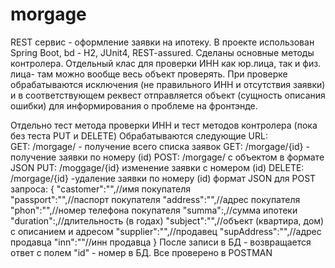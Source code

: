 # morgage
REST сервис - оформление заявки на ипотеку.
В проекте использован Spring Boot, bd - H2, JUnit4, REST-assured.
Сделаны основные методы контролера.
Отдельный клас для  проверки ИНН как юр.лица, так и физ. лица- там можно вообще весь объект проверять.
При проверке обрабатываются исключения (не правильного ИНН и отсутствия заявки) и в соответствующем реквест отправляется объект (сущность описания ошибки)
для информирования о проблеме на фронтэнде.

Отдельно тест метода проверки ИНН
и тест методов контролера (пока без теста PUT и DELETE)
Обрабатываются следующие URL:<br>
GET:  /morgage/  - получение всего списка заявок
GET:  /morgage/{id}  - получение заявки по номеру (id)
POST: /morgage/ с объектом в формате JSON
PUT:  /moggage/{id}  изменение заявки с номером (id)
DELETE: /morgage/{id} -удаление заявки по номеру (id)
формат JSON для POST запроса:
{
	  "castomer":"",//имя покупателя  
    "passport":"",//паспорт покупателя
    "address":"",//адрес покупателя
    "phon":"",//номер телефона покупателя
    "summa":,//сумма ипотеки
    "duration":,//длительность (в годах)
    "subject":"",//объект (квартира, дом) с описанием и адресом
    "supplier":"",//продавец 
    "supAddress":"",//адрес продавца
    "inn":""//инн продавца
}
После записи в БД - возвращается ответ с полем "id" - номер в БД.
Все проверено в POSTMAN
